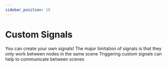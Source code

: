```yaml
---
sidebar_position: 10
---
```


# Custom Signals

You can create your own signals! The major limitation of signals is that they only work between nodes in the same scene
Triggering custom signals can help to communicate between scenes
